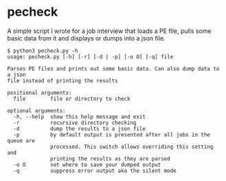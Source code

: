 # pecheck

A simple script I wrote for a job interview that loads a PE file, pulls some basic data from it and displays or dumps into a json file.

```
$ python3 pecheck.py -h
usage: pecheck.py [-h] [-r] [-d | -p] [-o O] [-q] file

Parses PE files and prints out some basic data. Can also dump data to a json
file instead of printing the results

positional arguments:
  file        file or directory to check

optional arguments:
  -h, --help  show this help message and exit
  -r          recursive directory checking
  -d          dump the results to a json file
  -p          by default output is presented after all jobs in the queue are
              processed. This switch allows overriding this setting and
              printing the results as they are parsed
  -o O        set where to save your dumped output
  -q          suppress error output aka the silent mode
  ```
